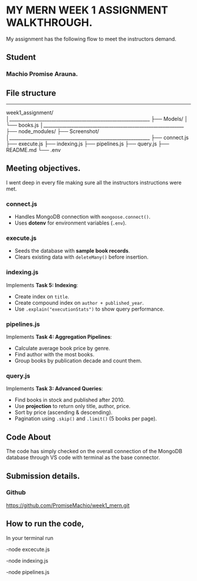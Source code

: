 # MY MERN WEEK 1 ASSIGNMENT WALKTHROUGH.
My assignment has the following flow to meet the instructors demand.

## Student
### Machio Promise Arauna.

## File structure
________________________________________
week1_assignment/
│____________________________________________________________
├── Models/
│   └── books.js
│____________________________________________________________
├── node_modules/
├── Screenshot/
│____________________________________________________________
├── connect.js
├── execute.js
├── indexing.js
├── pipelines.js
├── query.js
├── README.md
└── .env


## Meeting objectives.
I went deep in every file making sure all the instructors instructions were met. 

### connect.js
- Handles MongoDB connection with `mongoose.connect()`.  
- Uses **dotenv** for environment variables (`.env`).  

### execute.js
- Seeds the database with **sample book records**.  
- Clears existing data with `deleteMany()` before insertion. 


### indexing.js
Implements **Task 5: Indexing**:  
- Create index on `title`.  
- Create compound index on `author + published_year`.  
- Use `.explain("executionStats")` to show query performance. 

### pipelines.js
Implements **Task 4: Aggregation Pipelines**:  
- Calculate average book price by genre.  
- Find author with the most books.  
- Group books by publication decade and count them.

### query.js
Implements **Task 3: Advanced Queries**:  
- Find books in stock and published after 2010.  
- Use **projection** to return only title, author, price.  
- Sort by price (ascending & descending).  
- Pagination using `.skip()` and `.limit()` (5 books per page).
## Code About
The code has simply checked on the overall connection of the MongoDB database through VS code with terminal as the base connector.

## Submission details.
### Github 
https://github.com/PromiseMachio/week1_mern.git

## How to run the code,
In your terminal run

-node excecute.js

-node indexing.js

-node pipelines.js
